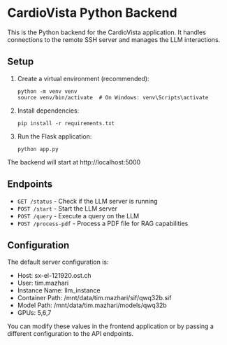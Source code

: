 
# CardioVista Python Backend

This is the Python backend for the CardioVista application. It handles connections to the remote SSH server and manages the LLM interactions.

## Setup

1. Create a virtual environment (recommended):
   ```
   python -m venv venv
   source venv/bin/activate  # On Windows: venv\Scripts\activate
   ```

2. Install dependencies:
   ```
   pip install -r requirements.txt
   ```

3. Run the Flask application:
   ```
   python app.py
   ```

The backend will start at http://localhost:5000

## Endpoints

- `GET /status` - Check if the LLM server is running
- `POST /start` - Start the LLM server
- `POST /query` - Execute a query on the LLM
- `POST /process-pdf` - Process a PDF file for RAG capabilities

## Configuration

The default server configuration is:
- Host: sx-el-121920.ost.ch
- User: tim.mazhari
- Instance Name: llm_instance
- Container Path: /mnt/data/tim.mazhari/sif/qwq32b.sif
- Model Path: /mnt/data/tim.mazhari/models/qwq32b
- GPUs: 5,6,7

You can modify these values in the frontend application or by passing a different configuration to the API endpoints.
